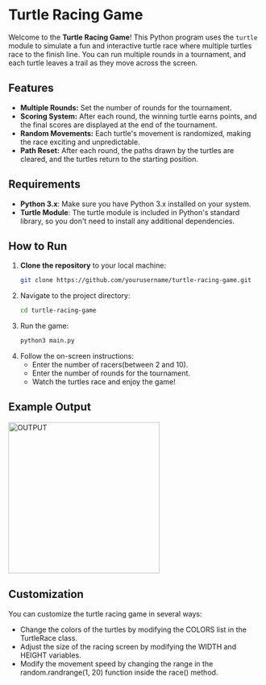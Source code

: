 # Turtle Racing Game

Welcome to the **Turtle Racing Game**! This Python program uses the `turtle` module to simulate a fun and interactive turtle race where multiple turtles race to the finish line. You can run multiple rounds in a tournament, and each turtle leaves a trail as they move across the screen.

## Features

- **Multiple Rounds:** Set the number of rounds for the tournament.
- **Scoring System:** After each round, the winning turtle earns points, and the final scores are displayed at the end of the tournament.
- **Random Movements:** Each turtle's movement is randomized, making the race exciting and unpredictable.
- **Path Reset:** After each round, the paths drawn by the turtles are cleared, and the turtles return to the starting position.

## Requirements

- **Python 3.x**: Make sure you have Python 3.x installed on your system.
- **Turtle Module**: The turtle module is included in Python's standard library, so you don't need to install any additional dependencies.

## How to Run

1. **Clone the repository** to your local machine:
   ```bash
   git clone https://github.com/yourusername/turtle-racing-game.git

2. Navigate to the project directory:
   ```bash
   cd turtle-racing-game

3. Run the game:
   ```bash
   python3 main.py

4. Follow the on-screen instructions:
   - Enter the number of racers(between 2 and 10).
   - Enter the number of rounds for the tournament.
   - Watch the turtles race and enjoy the game!

## Example Output

<img width="300" height="300" alt="OUTPUT" src="https://github.com/user-attachments/assets/441ba0bc-e097-4b26-9f0f-76e9aa14b799">


## Customization

You can customize the turtle racing game in several ways:
   - Change the colors of the turtles by modifying the COLORS list in the TurtleRace class.
   - Adjust the size of the racing screen by modifying the WIDTH and HEIGHT variables.
   - Modify the movement speed by changing the range in the random.randrange(1, 20) function inside the race() method.
